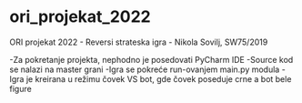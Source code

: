 # ori_projekat_2022
ORI projekat 2022 - Reversi strateska igra - Nikola Sovilj, SW75/2019

-Za pokretanje projekta, nephodno je posedovati PyCharm IDE
-Source kod se nalazi na master grani
-Igra se pokreće run-ovanjem main.py modula
-Igra je kreirana u režimu čovek VS bot, gde čovek poseduje crne a bot bele figure
